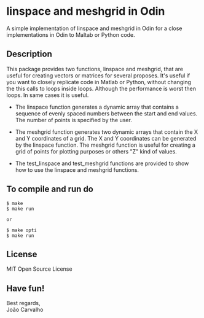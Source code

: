 # linspace and meshgrid in Odin
A simple implementation of linspace and meshgrid in Odin for a close implementations in Odin to Maltab or Python code.


## Description
This package provides two functions, linspace and meshgrid, that are useful for creating vectors or matrices for several proposes. It's useful if you want to closely replicate code in Matlab or Python, without changing the this calls to loops inside loops. Although the performance is worst then loops. In same cases it is useful.

- The linspace function generates a dynamic array that contains a sequence of evenly spaced numbers between the start and end values. The number of points is specified by the user. 

- The meshgrid function generates two dynamic arrays that contain the X and Y coordinates of a grid. The X and Y coordinates can be generated by the linspace function. The meshgrid function is useful for creating a grid of points for plotting purposes or others "Z" kind of values.

- The test_linspace and test_meshgrid functions are provided to show how to use the linspace and meshgrid functions.

## To compile and run do

```
$ make
$ make run

or

$ make opti
$ make run

```

## License
MIT Open Source License

## Have fun!
Best regards, <br>
João Carvalho <br>

